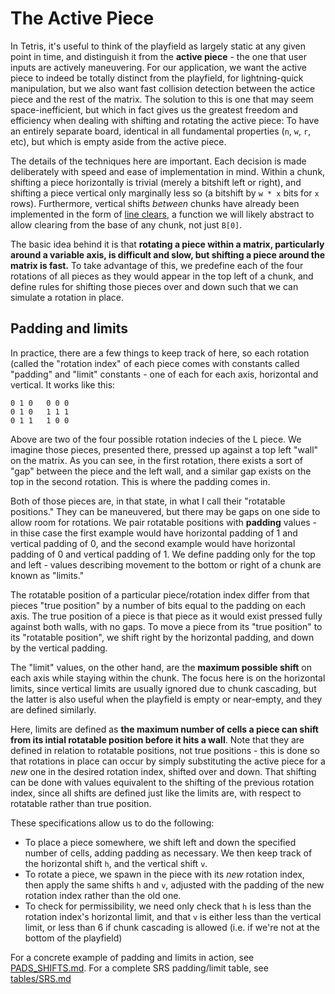 # The Active Piece

In Tetris, it's useful to think of the playfield as largely static at any given point in time, and distinguish it from the **active piece** - the one that user inputs are actively maneuvering. For our application, we want the active piece to indeed be totally distinct from the playfield, for lightning-quick manipulation, but we also want fast collision detection between the actice piece and the rest of the matrix. The solution to this is one that may seem space-inefficient, but which in fact gives us the greatest freedom and efficiency when dealing with shifting and rotating the active piece: To have an entirely separate board, identical in all fundamental properties (`n`, `w`, `r`, etc), but which is empty aside from the active piece.

The details of the techniques here are important. Each decision is made deliberately with speed and ease of implementation in mind. Within a chunk, shifting a piece horizontally is trivial (merely a bitshift left or right), and shifting a piece vertical only marginally less so (a bitshift by `w * x` bits for `x` rows). Furthermore, vertical shifts *between* chunks have already been implemented in the form of [line clears](https://github.com/professor-l/tetris-bitboard/blob/main/docs/CLEARS.md), a function we will likely abstract to allow clearing from the base of any chunk, not just `B[0]`.

The basic idea behind it is that **rotating a piece within a matrix, particularly around a variable axis, is difficult and slow, but shifting a piece around the matrix is fast.** To take advantage of this, we predefine each of the four rotations of all pieces as they would appear in the top left of a chunk, and define rules for shifting those pieces over and down such that we can simulate a rotation in place.

## Padding and limits

In practice, there are a few things to keep track of here, so each rotation (called the "rotation index" of each piece comes with constants called "padding" and "limit" constants - one of each for each axis, horizontal and vertical. It works like this:

```
0 1 0   0 0 0
0 1 0   1 1 1
0 1 1   1 0 0
```

Above are two of the four possible rotation indecies of the L piece. We imagine those pieces, presented there, pressed up against a top left "wall" on the matrix. As you can see, in the first rotation, there exists a sort of "gap" between the piece and the left wall, and a similar gap exists on the top in the second rotation. This is where the padding comes in.

Both of those pieces are, in that state, in what I call their "rotatable positions." They can be maneuvered, but there may be gaps on one side to allow room for rotations. We pair rotatable positions with **padding** values - in thise case the first example would have horizontal padding of 1 and vertical padding of 0, and the second example would have horizontal padding of 0 and vertical padding of 1. We define padding only for the top and left - values describing movement to the bottom or right of a chunk are known as "limits."

The rotatable position of a particular piece/rotation index differ from that pieces "true position" by a number of bits equal to the padding on each axis. The true position of a piece is that piece as it would exist pressed fully against both walls, with no gaps. To move a piece from its "true position" to its "rotatable position", we shift right by the horizontal padding, and down by the vertical padding.

The "limit" values, on the other hand, are the **maximum possible shift** on each axis while staying within the chunk. The focus here is on the horizontal limits, since vertical limits are usually ignored due to chunk cascading, but the latter is also useful when the playfield is empty or near-empty, and they are defined similarly.

Here, limits are defined as **the maximum number of cells a piece can shift from its intial rotatable position before it hits a wall**. Note that they are defined in relation to rotatable positions, not true positions - this is done so that rotations in place can occur by simply substituting the active piece for a *new* one in the desired rotation index, shifted over and down. That shifting can be done with values equivalent to the shifting of the previous rotation index, since all shifts are defined just like the limits are, with respect to rotatable rather than true position.

These specifications allow us to do the following:

- To place a piece somewhere, we shift left and down the specified number of cells, adding padding as necessary. We then keep track of the horizontal shift `h`, and the vertical shift `v`.
- To rotate a piece, we spawn in the piece with its *new* rotation index, then apply the same shifts `h` and `v`, adjusted with the padding of the new rotation index rather than the old one.
- To check for permissibility, we need only check that `h` is less than the rotation index's horizontal limit, and that `v` is either less than the vertical limit, or less than 6 if chunk cascading is allowed (i.e. if we're not at the bottom of the playfield)

For a concrete example of padding and limits in action, see [PADS_SHIFTS.md](https://github.com/professor-l/tetris-bitboard/blob/main/docs/pieces/PADS_SHIFTS.md).
For a complete SRS padding/limit table, see [tables/SRS.md](https://github.com/professor-l/tetris-bitboard/blob/main/docs/pieces/tables/SRS/md)
